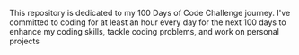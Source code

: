 This repository is dedicated to my 100 Days of Code Challenge journey. I've committed to coding for at least an hour every day for the next 100 days to enhance my coding skills, tackle coding problems, and work on personal projects
